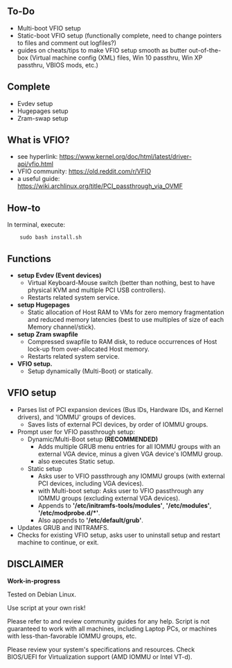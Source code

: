 ## To-Do
* Multi-boot VFIO setup
* Static-boot VFIO setup (functionally complete, need to change pointers to files and comment out logfiles?)
* guides on cheats/tips to make VFIO setup smooth as butter out-of-the-box (Virtual machine config (XML) files, Win 10 passthru, Win XP passthru, VBIOS mods, etc.)

## Complete
* Evdev setup
* Hugepages setup
* Zram-swap setup

## What is VFIO?
* see hyperlink:        https://www.kernel.org/doc/html/latest/driver-api/vfio.html
* VFIO community:       https://old.reddit.com/r/VFIO
* a useful guide:       https://wiki.archlinux.org/title/PCI_passthrough_via_OVMF

## How-to
In terminal, execute:

        sudo bash install.sh

## Functions
* **setup Evdev (Event devices)**
    * Virtual Keyboard-Mouse switch (better than nothing, best to have physical KVM and multiple PCI USB controllers).
    * Restarts related system service.
* **setup Hugepages**
    * Static allocation of Host RAM to VMs for zero memory fragmentation and reduced memory latencies (best to use multiples of size of each Memory channel/stick).
* **setup Zram swapfile**
    * Compressed swapfile to RAM disk, to reduce occurrences of Host lock-up from over-allocated Host memory.
    * Restarts related system service.
* **VFIO setup.**
    * Setup dynamically (Multi-Boot) or statically.

## VFIO setup
* Parses list of PCI expansion devices (Bus IDs, Hardware IDs, and Kernel drivers), and 'IOMMU' groups of devices.
    * Saves lists of external PCI devices, by order of IOMMU groups.
* Prompt user for VFIO passthrough setup:
    * Dynamic/Multi-Boot setup **(RECOMMENDED)**
        * Adds multiple GRUB menu entries for all IOMMU groups with an external VGA device, minus a given VGA device's IOMMU group.
        * also executes Static setup.
    * Static setup
        * Asks user to VFIO passthrough any IOMMU groups (with external PCI devices, including VGA devices).
        * with Multi-boot setup: Asks user to VFIO passthrough any IOMMU groups (excluding external VGA devices).
        * Appends to **'/etc/initramfs-tools/modules'**, **'/etc/modules'**, **'/etc/modprobe.d/*'**.
        * Also appends to **'/etc/default/grub'**.         
* Updates GRUB and INITRAMFS.
* Checks for existing VFIO setup, asks user to uninstall setup and restart machine to continue, or exit.

## DISCLAIMER
**Work-in-progress**

Tested on Debian Linux.

Use script at your own risk!

Please refer to and review community guides for any help. Script is not guaranteed to work with all machines, including Laptop PCs, or machines with less-than-favorable IOMMU groups, etc.

Please review your system's specifications and resources. Check BIOS/UEFI for Virtualization support (AMD IOMMU or Intel VT-d).
